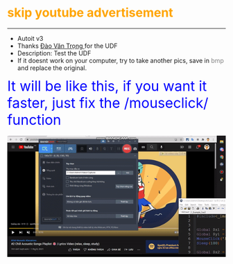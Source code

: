 
<font color = "orange">
<h1>
	skip youtube advertisement
</h1>
</font>
<hr>
<ul>
	<li>
		Autoit v3
	</li>
	<li>
		Thanks 
		<a href="https://trong.live" target = "_blank">
			Đào Văn Trọng
		</a> for the UDF
	</li>
	<li>
		Description: Test the UDF
	</li>
	<li>
		If it doesnt work on your computer, try to take another pics, save in <font color="gray"> bmp </font>and replace the original.
	</li>
</ul>

<font color = "Blue" size = "+3">It will be like this, if you want it faster, just fix the /mouseclick/ function </font>
<br><br>
<img src = "https://github.com/maoleng/media/blob/huuloc/skip_ytb_ads.gif?raw=true">
